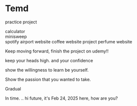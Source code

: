 # Temd
practice project

calculator <br>
minisweep <br>
spotify
airport website
coffee website project
perfume website

Keep moving forward, finish the project on udemy!!

keep your heads high.
and your confidence

show the willingness to learn
be yourself.

Show the passion that you wanted to take.

Gradual

In time.
.. hi future, it's Feb 24, 2025 here, how are you?